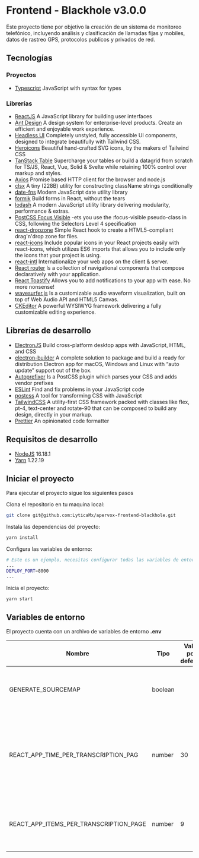 # Frontend - Blackhole v3.0.0

Este proyecto tiene por objetivo la creación de un sistema de monitoreo telefónico, incluyendo análisis y clasificación de llamadas fijas y mobiles, datos de rastreo GPS, protocolos publicos y privados de red.

## Tecnologías

### Proyectos

- [Typescript](https://www.typescriptlang.org/) JavaScript with syntax for types

### Librerías

- [ReactJS](https://reactjs.org/) A JavaScript library for building user interfaces
- [Ant Design](https://ant.design/) A design system for enterprise-level products. Create an efficient and enjoyable work experience.
- [Headless UI](https://headlessui.com/) Completely unstyled, fully accessible UI components, designed to integrate beautifully with Tailwind CSS.
- [Heroicons](https://heroicons.com/) Beautiful hand-crafted SVG icons, by the makers of Tailwind CSS
- [TanStack Table](https://tanstack.com/table/v8) Supercharge your tables or build a datagrid from scratch for TS/JS, React, Vue, Solid & Svelte while retaining 100% control over markup and styles.
- [Axios](https://axios-http.com/docs/intro) Promise based HTTP client for the browser and node.js
- [clsx](https://github.com/lukeed/clsx#readme) A tiny (228B) utility for constructing className strings conditionally
- [date-fns](https://date-fns.org/) Modern JavaScript date utility library
- [formik](https://formik.org/) Build forms in React, without the tears
- [lodash](https://lodash.com/) A modern JavaScript utility library delivering modularity, performance & extras.
- [PostCSS Focus Visible](https://github.com/csstools/postcss-plugins/tree/main/plugins/postcss-focus-visible#readme) -ets you use the :focus-visible pseudo-class in CSS, following the Selectors Level 4 specification
- [react-dropzone](https://react-dropzone.js.org/) Simple React hook to create a HTML5-compliant drag'n'drop zone for files.
- [react-icons](https://react-icons.github.io/react-icons/) Include popular icons in your React projects easily with react-icons, which utilizes ES6 imports that allows you to include only the icons that your project is using.
- [react-intl](https://formatjs.io/docs/react-intl/#the-react-intl-package) Internationalize your web apps on the client & server.
- [React router](https://v5.reactrouter.com/web/guides/quick-start) Is a collection of navigational components that compose declaratively with your application.
- [React Toastify](https://github.com/fkhadra/react-toastify#readme) Allows you to add notifications to your app with ease. No more nonsense!
- [wavesurfer.js](https://wavesurfer-js.org/) Is a customizable audio waveform visualization, built on top of Web Audio API and HTML5 Canvas.
- [CKEditor](https://ckeditor.com/docs/index.html) A powerful WYSIWYG framework delivering a fully customizable editing experience.

## Librerías de desarrollo

- [ElectronJS](https://www.electronjs.org/) Build cross-platform desktop apps with JavaScript, HTML, and CSS
- [electron-builder](https://www.electron.build/) A complete solution to package and build a ready for distribution Electron app for macOS, Windows and Linux with “auto update” support out of the box.
- [Autoprefixer](https://github.com/postcss/autoprefixer#readme) Is a PostCSS plugin which parses your CSS and adds vendor prefixes
- [ESLint](https://eslint.org/) Find and fix problems in your JavaScript code
- [postcss](https://postcss.org/) A tool for transforming CSS with JavaScript
- [TailwindCSS](https://tailwindcss.com/) A utility-first CSS framework packed with classes like flex, pt-4, text-center and rotate-90 that can be composed to build any design, directly in your markup.
- [Prettier](https://prettier.io/) An opinionated code formatter

## Requisitos de desarrollo

- [NodeJS](https://nodejs.org/download/release/latest-v16.x/)  16.18.1
- [Yarn](https://yarnpkg.com/) 1.22.19

## Iniciar el proyecto

Para ejecutar el proyecto sigue los siguientes pasos

Clona el repositorio en tu maquina local:

```bash
git clone git@github.com:LyticaMx/apervox-frontend-blackhole.git
```

Instala las dependencias del  proyecto:

``` bash
yarn install
```

Configura las variables de entorno:

```bash
# Este es un ejemplo, necesitas configurar todas las variables de entorno.
...
DEPLOY_PORT=8000
...
```

Inicia el proyecto:

```bash
yarn start
```

## Variables de entorno

El proyecto cuenta con un archivo de variables de entorno
**.env**

|Nombre|Tipo|Valor por defecto|Descripción|
|------|----|-----------------|-----------|
|GENERATE_SOURCEMAP|boolean| |Generación de los sourcemaps de las gráficas de ant design
REACT_APP_TIME_PER_TRANSCRIPTION_PAG|number| 30 |Intervalo de tiempo expresado en segundos en los que se realizarán los cortes para el paginado de la transcripción
REACT_APP_ITEMS_PER_TRANSCRIPTION_PAGE|number| 9 |Número de elementos a mostrar en el grid de la paginación de la transcripción
